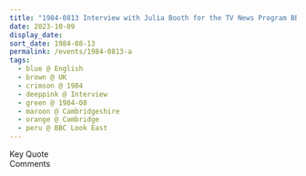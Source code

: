 ```yaml
---
title: "1984-0813 Interview with Julia Booth for the TV News Program BBC Look East of BBC, Park, Cambridge, Cambridgeshire, UK"
date: 2023-10-09
display_date: 
sort_date: 1984-08-13
permalink: /events/1984-0813-a
tags:
  - blue @ English
  - brown @ UK
  - crimson @ 1984
  - deeppink @ Interview
  - green @ 1984-08
  - maroon @ Cambridgeshire
  - orange @ Cambridge
  - peru @ BBC Look East
---
```


<wave-list>
  <list-title color="green" width="75">Key Quote</list-title>
  <list-item color="BlanchedAlmond"  width="200"></list-item>
  <list-item color="Lavender"></list-item>
  <list-item color="BlanchedAlmond"></list-item>
</wave-list>

<br>

<wave-list>
  <list-title color="green" width="75">Comments</list-title>
  <list-item color="BlanchedAlmond"  width="200"></list-item>
  <list-item color="Lavender"></list-item>
  <list-item color="BlanchedAlmond"></list-item>
</wave-list>